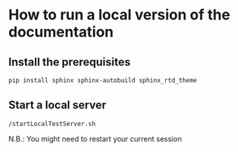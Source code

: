 # How to run a local version of the documentation

## Install the prerequisites
```pip install sphinx sphinx-autobuild sphinx_rtd_theme```

## Start a local server
```/startLocalTestServer.sh```

N.B.: You might need to restart your current session

